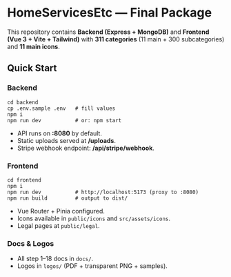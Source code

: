 # HomeServicesEtc — Final Package

This repository contains **Backend (Express + MongoDB)** and **Frontend (Vue 3 + Vite + Tailwind)** with **311 categories** (11 main + 300 subcategories) and **11 main icons**.

## Quick Start

### Backend
```
cd backend
cp .env.sample .env   # fill values
npm i
npm run dev           # or: npm start
```
- API runs on **:8080** by default.
- Static uploads served at **/uploads**.
- Stripe webhook endpoint: **/api/stripe/webhook**.

### Frontend
```
cd frontend
npm i
npm run dev           # http://localhost:5173 (proxy to :8080)
npm run build         # output to dist/
```
- Vue Router + Pinia configured.
- Icons available in `public/icons` and `src/assets/icons`.
- Legal pages at `public/legal`.

### Docs & Logos
- All step 1–18 docs in `docs/`.
- Logos in `logos/` (PDF + transparent PNG + samples).


